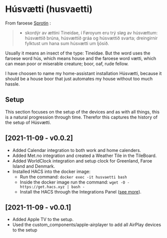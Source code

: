 # Húsvætti (husvaetti)
From faroese [Sprotin](https://sprotin.fo) :

> *  skordýr av ættini Tineidae, í Føroyum eru trý sløg av húsvættum: húsvættið brúna, húsvættið gráa og húsvættið 
     svarta; dreingirnir fylktust um hana sum húsvætti um ljósið.

Usually it means an insect of the type: Tineidae. But the word uses the faroese word hús, which means house and
the faroese word vætti, which can mean poor or miserable creature; boor, oaf, rude fellow. 

I have choosen to name my home-assistant installation Húsvætti, because it should be a house boor that just automates my
house without too much hassle.

## Setup
This section focuses on the setup of the devices and as with all things, this is a natural progression through
time. Therefor this captures the history of the setup of Húsvætti.

## [2021-11-09 - v0.0.2]

- Added Calendar integration to both work and home calenders.
- Added Met.no integration and created a Weather Tile in the TileBoard.
- Added WorldClock integration and setup clock for Greenland, Faroe Island and Denmark.
- Installed HACS into the docker image:
     - Run the command: ```docker exec -it husvaetti bash```
     - Inside the docker image run the command: ```wget -O - https://get.hacs.xyz | bash -```
     - Install the HACS through the Integrations Panel ([see more](https://hacs.xyz/)).

## [2021-11-09 - v0.0.1]

- Added Apple TV to the setup.
- Used the custom_components/apple-airplayer to add all AirPlay devices to the setup